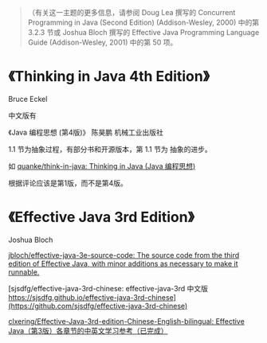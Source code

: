 > （有关这一主题的更多信息，请参阅 Doug Lea 撰写的 Concurrent Programming in Java (Second Edition) (Addison-Wesley, 2000) 中的第 3.2.3 节或 Joshua Bloch 撰写的 Effective Java Programming Language Guide (Addison-Wesley, 2001) 中的第 50 项。


# 《Thinking in Java 4th Edition》
Bruce Eckel

中文版有

《Java 编程思想 (第4版)》 陈昊鹏 机械工业出版社


1.1 节为抽象过程，有部分书和开源版本，第 1.1 节为 抽象的进步。

如 [quanke/think-in-java: Thinking in Java (Java 编程思想)](https://github.com/quanke/think-in-java)

根据评论应该是第1版，而不是第4版。

# 《Effective Java 3rd Edition》
Joshua Bloch

[jbloch/effective-java-3e-source-code: The source code from the third edition of Effective Java, with minor additions as necessary to make it runnable.](https://github.com/jbloch/effective-java-3e-source-code)

[sjsdfg/effective-java-3rd-chinese: effective-java-3rd 中文版 https://sjsdfg.github.io/effective-java-3rd-chinese](https://github.com/sjsdfg/effective-java-3rd-chinese)

[clxering/Effective-Java-3rd-edition-Chinese-English-bilingual: Effective Java（第3版）各章节的中英文学习参考（已完成）](https://github.com/clxering/Effective-Java-3rd-edition-Chinese-English-bilingual)
